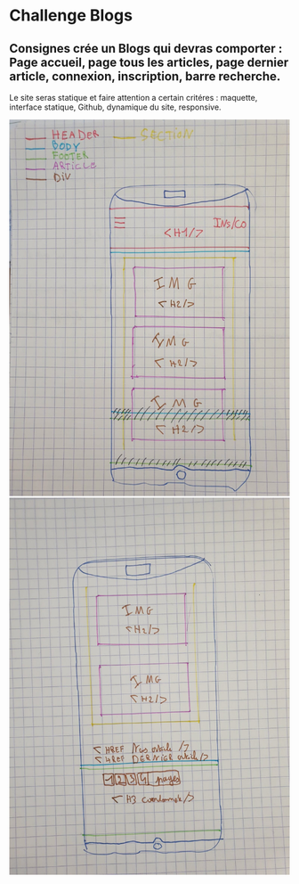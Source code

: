 # Challenge Blogs
## Consignes crée un Blogs qui devras comporter : Page accueil, page tous les articles, page dernier article, connexion, inscription, barre recherche.

Le site seras statique et faire attention a certain critéres : maquette, interface statique, Github, dynamique du site, responsive.

![maquette recto](/assets/img/recto.jpg)
![maquette verso](/assets/img/verso.jpg)